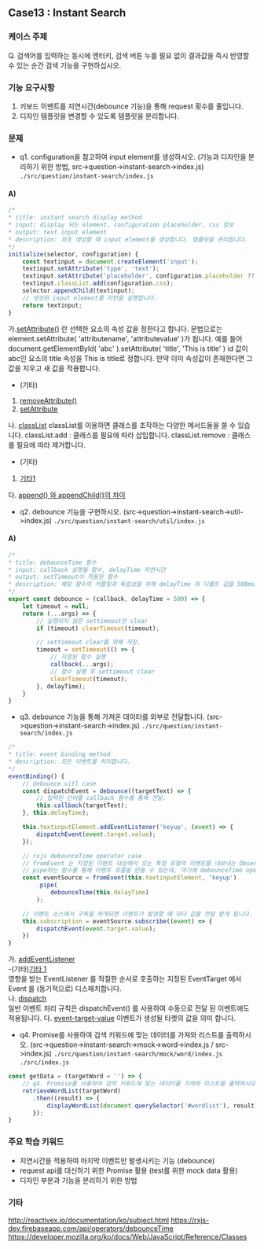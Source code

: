 ## Case13 : Instant Search


### 케이스 주제

Q. 검색어를 입력하는 동시에 엔터키, 검색 버튼 누를 필요 없이 결과값을 즉시 반영할 수 있는 순간 검색 기능을 구현하십시오.


### 기능 요구사항

1. 키보드 이벤트를 지연시간(debounce 기능)을 통해 request 횟수를 줄입니다.
2. 디자인 템플릿을 변경할 수 있도록 템플릿을 분리합니다.


### 문제
- q1. configuration을 참고하여 input element를 생성하시오. (기능과 디자인을 분리하기 위한 방법, src->question->instant-search->index.js)
`./src/question/instant-search/index.js`
#### A)
```js
/*
* title: instant search display method
* input: display 되는 element, configuration placeholder, css 정보
* output: text input element
* description: 최초 생성할 때 input element를 생성합니다. 템플릿을 관리합니다.
*/
initialize(selector, configuration) {
    const textinput = document.createElement('input');
    textinput.setAttribute('type', 'text');
    textinput.setAttribute('placeholder', configuration.placeholder ?? 'Please enter');
    textinput.classList.add(configuration.css);
    selector.appendChild(textinput);
    // 생성된 input element를 리턴을 실행합니다.
    return textinput;
}
```
가.<a href="https://www.codingfactory.net/10419">setAttribute()</a> 란 선택한 요소의 속성 값을 정한다고 합니다.
문법으로는 element.setAttribute( 'attributename', 'attributevalue' )가 됩니다.
예를 들어 document.getElementById( 'abc' ).setAttribute( 'title', 'This is title' )
id 값이 abc인 요소의 title 속성을 This is title로 정합니다. 만약 이미 속성값이 존재한다면 그 값을 지우고 새 값을 적용합니다.
- (기타)
1. <a href="https://www.codingfactory.net/10419#google_vignette">removeAttribute()</a>
2. <a href="https://www.codingfactory.net/10419">setAttribute</a>

나. <a href="https://developer.mozilla.org/ko/docs/Web/API/Element/classList">classList</a>
classList를 이용하면 클래스를 조작하는 다양한 메서드들을 쓸 수 있습니다.
classList.add : 클래스를 필요에 따라 삽입합니다.
classList.remove : 클래스를 필요에 따라 제거합니다.
- (기타) 
1. <a href="https://velog.io/@rimu/%EC%9E%90%EB%B0%94%EC%8A%A4%ED%81%AC%EB%A6%BD%ED%8A%B8-classList.add-remove-contains-toggle">기타1</a>

다. <a href="https://blogpack.tistory.com/682">append() 와 appendChild()의 차이</a>

- q2. debounce 기능을 구현하시오. (src->question->instant-search->util->index.js)
`./src/question/instant-search/util/index.js`
#### A)
```js
/*
* title: debounceTime 함수
* input: callback 실행될 함수, delayTime 지연시간
* output: setTimeout이 적용된 함수
* description: 해당 함수의 커플링과 독립성을 위해 delayTime 의 디폴트 값을 500ms로 함.
*/
export const debounce = (callback, delayTime = 500) => {
    let timeout = null;
    return (...args) => {
        // 실행되지 않은 settimeout은 clear
        if (timeout) clearTimeout(timeout);

        // settimeout clear를 위해 저장.
        timeout = setTimeout(() => {
            // 지정된 함수 실행
            callback(...args);
            // 함수 실행 후 settimeout clear
            clearTimeout(timeout);
        }, delayTime);
    }
}
```

- q3. debounce 기능을 통해 가져온 데이터를 외부로 전달합니다. (src->question->instant-search->index.js)
`./src/question/instant-search/index.js`
```js
/*
* title: event binding method
* description: 모든 이벤트를 처리합니다.
*/
eventBinding() {
    // debounce uitl case
    const dispatchEvent = debounce((targetText) => {
        // 입력된 단어를 callback 함수를 통해 전달.
        this.callback(targetText);
    }, this.delayTime);

    this.textinputElement.addEventListener('keyup', (event) => {
        dispatchEvent(event.target.value);
    });

    // rxjs debounceTime operator case
    // fromEvent 는 지정된 이벤트 대상에서 오는 특정 유형의 이벤트를 내보내는 Observable 만들어 반환합니다.
    // pipe라는 함수를 통해 이벤트 흐름을 만들 수 있는데, 여기에 debounceTime operator를 넣습니다.
    const eventSource = fromEvent(this.textinputElement, 'keyup')
        .pipe(
            debounceTime(this.delayTime)
        );

    // 이벤트 소스에서 구독을 하게되면 이벤트가 발생할 때 마다 값을 전달 받게 됩니다.
    this.subscription = eventSource.subscribe((event) => {
        dispatchEvent(event.target.value);
    })
}
```

가. <a href="https://opentutorials.org/course/1375/6761">addEventListener</a>  
-(기타)<a href="https://developer.mozilla.org/ko/docs/Web/API/EventTarget/addEventListener">기타 1</a>  
영향을 받는 EventListener 를 적절한 순서로 호출하는 지정된 EventTarget 에서 Event 를 (동기적으로) 디스패치합니다.  
나. <a href="https://developer.mozilla.org/ko/docs/Web/API/EventTarget/dispatchEvent">dispatch</a>  
일반 이벤트 처리 규칙은 dispatchEvent() 를 사용하여 수동으로 전달 된 이벤트에도 적용됩니다.
다. <a href="https://ooeunz.tistory.com/17">event-target-value</a>
이벤트가 생성될 타켓의 값을 의미 합니다.


- q4. Promise를 사용하여 검색 키워드에 맞는 데이터를 가져와 리스트를 출력하시오. (src->question->instant-search->mock->word->index.js / src->index.js)
`./src/question/instant-search/mock/word/index.js`
`./src/index.js`
```js
const getData = (targetWord = '') => {
    // q4. Promise를 사용하여 검색 키워드에 맞는 데이터를 가져와 리스트를 출력하시오
    retrieveWordList(targetWord)
       .then((result) => {
           displayWordList(document.querySelector('#wordlist'), result);
       });
}
```

### 주요 학습 키워드
- 지연시간을 적용하여 마지막 이벤트만 발생시키는 기능 (debounce) 
- request api를 대신하기 위한 Promise 활용 (test를 위한 mock data 활용)
- 디자인 부분과 기능을 분리하기 위한 방법

### 기타
http://reactivex.io/documentation/ko/subject.html
https://rxjs-dev.firebaseapp.com/api/operators/debounceTime
https://developer.mozilla.org/ko/docs/Web/JavaScript/Reference/Classes

